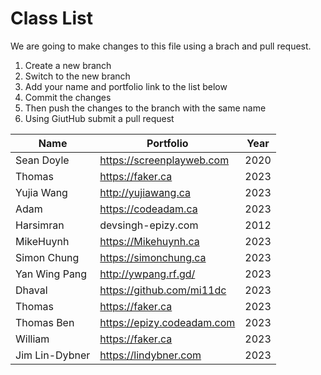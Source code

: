 # Class List

We are going to make changes to this file using a brach and pull request.

1. Create a new branch
2. Switch to the new branch
3. Add your name and portfolio link to the list below
4. Commit the changes
5. Then push the changes to the branch with the same name
6. Using GiutHub submit a pull request

| Name                           | Portfolio                                                    | Year       |
| ------------------------------ | ------------------------------------------------------------ | ---------- |
| Sean Doyle                     | https://screenplayweb.com                                    | 2020       |
| Thomas                         | https://faker.ca                                             | 2023       | 
| Yujia Wang                     | http://yujiawang.ca                                          | 2023       |
| Adam                           | https://codeadam.ca                                          | 2023       |
| Harsimran                      | devsingh-epizy.com                                           | 2012       |
| MikeHuynh                      | https://Mikehuynh.ca                                         | 2023       |
| Simon Chung                    | https://simonchung.ca                                        | 2023       |
| Yan Wing Pang                  | http://ywpang.rf.gd/                                         | 2023       |
| Dhaval                         | https://github.com/mi11dc                                    | 2023       |
| Thomas                         | https://faker.ca                                             | 2023       |
| Thomas Ben                     | https://epizy.codeadam.com                                   | 2023       |
| William                        | https://faker.ca                                             | 2023       |
| Jim Lin-Dybner                 | https://lindybner.com                                        | 2023       |
